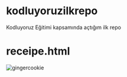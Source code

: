 # kodluyoruzilkrepo
Kodluyoruz Eğitimi kapsamında açtığım ilk repo

# receipe.html
![gingercookie](https://user-images.githubusercontent.com/69090467/184540827-68e77e15-7a31-46a1-9041-252cd9e25661.png)
